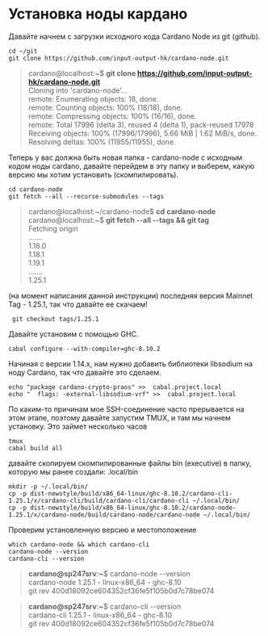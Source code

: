 # Установка ноды кардано

Давайте начнем с загрузки исходного кода Cardano Node из git \(github\).

```text
cd ~/git
git clone https://github.com/input-output-hk/cardano-node.git
```

> cardano@localhost:~$  **git clone https://github.com/input-output-hk/cardano-node.git**  
> Cloning into 'cardano-node'...  
> remote: Enumerating objects: 18, done.  
> remote: Counting objects: 100% \(18/18\), done.  
> remote: Compressing objects: 100% \(16/16\), done.  
> remote: Total 17996 \(delta 3\), reused 4 \(delta 1\), pack-reused 17978  
> Receiving objects: 100% \(17996/17996\), 5.66 MiB \| 1.62 MiB/s, done.  
> Resolving deltas: 100% \(11955/11955\), done.

Теперь у вас должна быть новая папка - cardano-node с исходным кодом ноды cardano, давайте перейдем в эту папку и выберем, какую версию мы хотим установить \(скомпилировать\).

```text
cd cardano-node
git fetch --all --recurse-submodules --tags
```



> cardano@localhost:~/cardano-node$ **cd** **cardano-node**  
> cardano@localhost:~$ **git fetch --all --tags && git tag**   
> Fetching origin  
> .......  
> 1.18.0  
> 1.18.1  
> 1.19.1  
> .......  
> 1.25.1

\(на момент написания данной инструкции\) последняя версия Mainnet Tag - 1.25.1, так что давайте ее скачаем!

```text
 git checkout tags/1.25.1
```

Давайте установим с помощью GHC.

```text
cabal configure --with-compiler=ghc-8.10.2
```

Начиная с версии 1.14.x, нам нужно добавить библиотеки libsodium на ноду Cardano, так что давайте это сделаем.

```text
echo "package cardano-crypto-praos" >>  cabal.project.local
echo "  flags: -external-libsodium-vrf" >>  cabal.project.local
```

По каким-то причинам мое SSH-соединение часто прерывается на этом этапе, поэтому давайте запустим TMUX, и там мы начнем установку. Это займет несколько часов

```text
tmux
cabal build all
```

давайте скопируем скомпилированные файлы bin \(executive\) в папку, которую мы ранее создали: .local/bin

```text
mkdir -p ~/.local/bin/
cp -p dist-newstyle/build/x86_64-linux/ghc-8.10.2/cardano-cli-1.25.1/x/cardano-cli/build/cardano-cli/cardano-cli ~/.local/bin/
cp -p dist-newstyle/build/x86_64-linux/ghc-8.10.2/cardano-node-1.25.1/x/cardano-node/build/cardano-node/cardano-node ~/.local/bin/
```

Проверим установленную версию и местоположение

```text
which cardano-node && which cardano-cli
cardano-node --version
cardano-cli --version
```

> **cardano@sp247srv**:**~**$ cardano-node --version  
> cardano-node 1.25.1 - linux-x86\_64 - ghc-8.10  
> git rev 400d18092ce604352cf36fe5f105b0d7c78be074

> **cardano@sp247srv**:**~**$ cardano-cli --version  
> cardano-cli 1.25.1 - linux-x86\_64 - ghc-8.10  
> git rev 400d18092ce604352cf36fe5f105b0d7c78be074

